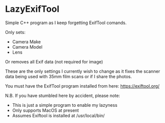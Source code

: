 # LazyExifTool
Simple C++ program as I keep forgetting ExifTool comands.

Only sets:

* Camera Make
* Camera Model
* Lens

Or removes all Exif data (not required for image)

These are the only settings I currently wish to change as it fixes the scanner data being used with 35mm film scans or if I share the photos.

You must have the ExifTool program installed from here: https://exiftool.org/

N.B. If you have stumbled here by accident, please note:
* This is just a simple program to enable my lazyness
* Only supports MacOS at present
* Assumes Exiftool is installed at /usr/local/bin/